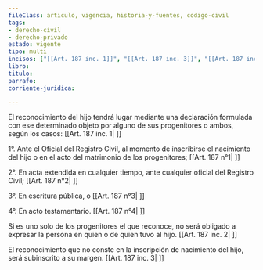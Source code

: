 ```yaml
---
fileClass: articulo, vigencia, historia-y-fuentes, codigo-civil
tags:
- derecho-civil
- derecho-privado
estado: vigente
tipo: multi
incisos: ["[[Art. 187 inc. 1]]", "[[Art. 187 inc. 3]]", "[[Art. 187 inc. 2]]"]
libro:
titulo:
parrafo:
corriente-juridica:

---
```

El reconocimiento del hijo tendrá lugar mediante una declaración formulada con ese determinado objeto por alguno de sus progenitores o ambos, según los casos: [[Art. 187 inc. 1| ]]

1°. Ante el Oficial del Registro Civil, al momento de inscribirse el nacimiento del hijo o en el acto del matrimonio de los progenitores; [[Art. 187 n°1| ]]

2°. En acta extendida en cualquier tiempo, ante cualquier oficial del Registro Civil; [[Art. 187 n°2| ]]

3°. En escritura pública, o [[Art. 187 n°3| ]]

4°. En acto testamentario. [[Art. 187 n°4| ]]

Si es uno solo de los progenitores el que reconoce, no será obligado a expresar la persona en quien o de quien tuvo al hijo. [[Art. 187 inc. 2| ]]

El reconocimiento que no conste en la inscripción de nacimiento del hijo, será subinscrito a su margen. [[Art. 187 inc. 3| ]]